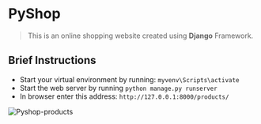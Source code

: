 # PyShop
> This is an online shopping website created using **Django** Framework.

## Brief Instructions
* Start your virtual environment by running:
`myvenv\Scripts\activate`
* Start the web server by running 
`python manage.py runserver`
* In browser enter this address:
`http://127.0.0.1:8000/products/`

![Pyshop-products](https://user-images.githubusercontent.com/95539093/184414132-28583b1c-abc7-4144-9195-81a9451b37f3.jpeg)
